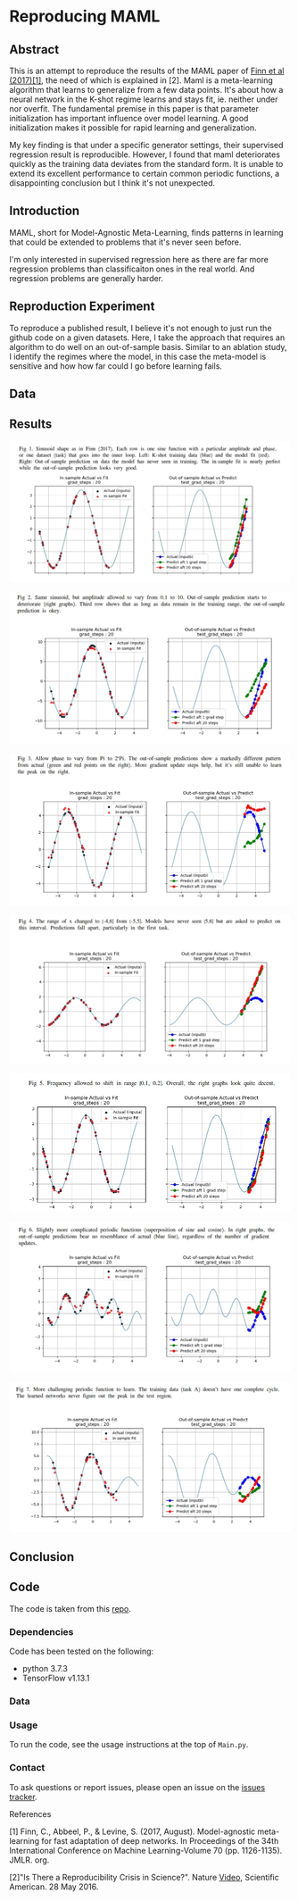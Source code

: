 # Reproducing MAML

## Abstract

This is an attempt to reproduce the results of the MAML paper of [Finn et al (2017)[1]](https://arxiv.org/abs/1703.03400), the need of which is explained in [2]. Maml is a meta-learning algorithm that learns to generalize from a few data points. It's about how a neural network in the K-shot regime learns and stays fit, ie. neither under nor overfit. The fundamental premise in this paper is that parameter initialization has important influence over model learning. A good initialization makes it possible for rapid learning and generalization. 

My key finding is that under a specific generator settings, their supervised regression result is reproducible. However, I found that maml deteriorates quickly as the training data deviates from the standard form. It is unable to extend its excellent performance to certain common periodic functions, a disappointing conclusion but I think it's not unexpected. 

## Introduction

MAML, short for Model-Agnostic Meta-Learning, finds patterns in learning that could be extended to problems that it's never seen before.

I'm only interested in supervised regression here as there are far more regression problems than classificaiton ones in the real world. And regression problems are generally harder.

## Reproduction Experiment

To reproduce a published result, I believe it's not enough to just run the github code on a given datasets. Here, I take the approach that requires an algorithm to do well on an out-of-sample basis. Similar to an ablation study, I identify the regimes where the model, in this case the meta-model is sensitive and how how far could I go before learning fails.



## Data


## Results
![Fig1](Img/Fig1.jpg)

![Fig2](Img/Fig2.png)

![Fig3](Img/Fig3.png)

![Fig4](Img/Fig4.png)

![Fig5](Img/Fig5.png)

![Fig6](Img/Fig6.png)

![Fig7](Img/Fig7.png)


## Conclusion


## Code
The code is taken from this [repo](https://github.com/cbfinn/maml). 

### Dependencies
Code has been tested on the following:
* python 3.7.3
* TensorFlow v1.13.1

### Data


### Usage
To run the code, see the usage instructions at the top of `Main.py`.

### Contact
To ask questions or report issues, please open an issue on the [issues tracker](https://github.com/htso/maml_reproduction/issues).


References

[1] Finn, C., Abbeel, P., & Levine, S. (2017, August). Model-agnostic meta-learning for fast adaptation of deep networks. In Proceedings of the 34th International Conference on Machine Learning-Volume 70 (pp. 1126-1135). JMLR. org.

[2]"Is There a Reproducibility Crisis in Science?". Nature [Video](https://www.scientificamerican.com/video/is-there-a-reproducibility-crisis-in-science/), Scientific American. 28 May 2016. 





